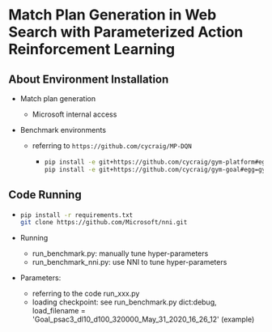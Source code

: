 # Match Plan Generation in Web Search with Parameterized Action Reinforcement Learning

## About Environment Installation
- Match plan generation
  
    - Microsoft internal access
    
- Benchmark environments
    - referring to `https://github.com/cycraig/MP-DQN`
        - ```bash
          pip install -e git+https://github.com/cycraig/gym-platform#egg=gym_platform
          pip install -e git+https://github.com/cycraig/gym-goal#egg=gym_goal
          ```

## Code Running

- ```bash
  pip install -r requirements.txt
  git clone https://github.com/Microsoft/nni.git
  ```

- Running

  - run_benchmark.py: manually tune hyper-parameters
  - run_benchmark_nni.py: use NNI to tune hyper-parameters

- Parameters: 

  - referring to the code run_xxx.py
  - loading checkpoint: see run_benchmark.py dict:debug,  load_filename = 'Goal_psac3_dl10_d100_320000_May_31_2020_16_26_12' (example)

